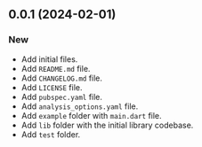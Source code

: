 ## 0.0.1 (2024-02-01)
### New
- Add initial files.
- Add `README.md` file.
- Add `CHANGELOG.md` file.
- Add `LICENSE` file.
- Add `pubspec.yaml` file.
- Add `analysis_options.yaml` file.
- Add `example` folder with `main.dart` file.
- Add `lib` folder with the initial library codebase.
- Add `test` folder.

